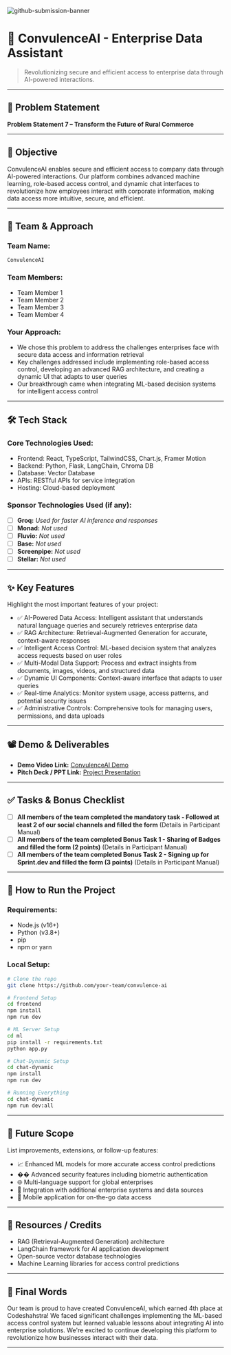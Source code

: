 ![github-submission-banner](https://github.com/user-attachments/assets/a1493b84-e4e2-456e-a791-ce35ee2bcf2f)

# 🚀 ConvulenceAI - Enterprise Data Assistant

> Revolutionizing secure and efficient access to enterprise data through AI-powered interactions.

---

## 📌 Problem Statement

**Problem Statement 7 – Transform the Future of Rural Commerce**

---

## 🎯 Objective

ConvulenceAI enables secure and efficient access to company data through AI-powered interactions. Our platform combines advanced machine learning, role-based access control, and dynamic chat interfaces to revolutionize how employees interact with corporate information, making data access more intuitive, secure, and efficient.

---

## 🧠 Team & Approach

### Team Name:  
`ConvulenceAI`

### Team Members:  
- Team Member 1
- Team Member 2  
- Team Member 3  
- Team Member 4

### Your Approach:  
- We chose this problem to address the challenges enterprises face with secure data access and information retrieval
- Key challenges addressed include implementing role-based access control, developing an advanced RAG architecture, and creating a dynamic UI that adapts to user queries
- Our breakthrough came when integrating ML-based decision systems for intelligent access control

---

## 🛠️ Tech Stack

### Core Technologies Used:
- Frontend: React, TypeScript, TailwindCSS, Chart.js, Framer Motion
- Backend: Python, Flask, LangChain, Chroma DB
- Database: Vector Database
- APIs: RESTful APIs for service integration
- Hosting: Cloud-based deployment

### Sponsor Technologies Used (if any):
- [ ] **Groq:** _Used for faster AI inference and responses_  
- [ ] **Monad:** _Not used_  
- [ ] **Fluvio:** _Not used_  
- [ ] **Base:** _Not used_  
- [ ] **Screenpipe:** _Not used_  
- [ ] **Stellar:** _Not used_

---

## ✨ Key Features

Highlight the most important features of your project:

- ✅ AI-Powered Data Access: Intelligent assistant that understands natural language queries and securely retrieves enterprise data  
- ✅ RAG Architecture: Retrieval-Augmented Generation for accurate, context-aware responses  
- ✅ Intelligent Access Control: ML-based decision system that analyzes access requests based on user roles  
- ✅ Multi-Modal Data Support: Process and extract insights from documents, images, videos, and structured data  
- ✅ Dynamic UI Components: Context-aware interface that adapts to user queries
- ✅ Real-time Analytics: Monitor system usage, access patterns, and potential security issues
- ✅ Administrative Controls: Comprehensive tools for managing users, permissions, and data uploads

---

## 📽️ Demo & Deliverables

- **Demo Video Link:** [ConvulenceAI Demo](https://youtu.be/demo-link-here)  
- **Pitch Deck / PPT Link:** [Project Presentation](https://slides.com/presentation-link-here)  

---

## ✅ Tasks & Bonus Checklist

- [ ] **All members of the team completed the mandatory task - Followed at least 2 of our social channels and filled the form** (Details in Participant Manual)  
- [ ] **All members of the team completed Bonus Task 1 - Sharing of Badges and filled the form (2 points)**  (Details in Participant Manual)
- [ ] **All members of the team completed Bonus Task 2 - Signing up for Sprint.dev and filled the form (3 points)**  (Details in Participant Manual)

---

## 🧪 How to Run the Project

### Requirements:
- Node.js (v16+)
- Python (v3.8+)
- pip
- npm or yarn

### Local Setup:
```bash
# Clone the repo
git clone https://github.com/your-team/convulence-ai

# Frontend Setup
cd frontend
npm install
npm run dev

# ML Server Setup
cd ml
pip install -r requirements.txt
python app.py

# Chat-Dynamic Setup
cd chat-dynamic
npm install
npm run dev

# Running Everything
cd chat-dynamic
npm run dev:all
```

---

## 🧬 Future Scope

List improvements, extensions, or follow-up features:

- 📈 Enhanced ML models for more accurate access control predictions  
- ��️ Advanced security features including biometric authentication  
- 🌐 Multi-language support for global enterprises  
- 🔄 Integration with additional enterprise systems and data sources
- 📱 Mobile application for on-the-go data access

---

## 📎 Resources / Credits

- RAG (Retrieval-Augmented Generation) architecture
- LangChain framework for AI application development
- Open-source vector database technologies
- Machine Learning libraries for access control predictions

---

## 🏁 Final Words

Our team is proud to have created ConvulenceAI, which earned 4th place at Codeshahstra! We faced significant challenges implementing the ML-based access control system but learned valuable lessons about integrating AI into enterprise solutions. We're excited to continue developing this platform to revolutionize how businesses interact with their data.

---
